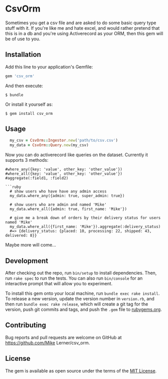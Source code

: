 # CsvOrm

Sometimes you get a csv file and are asked to do some basic query type stuff with it. If you're like me and hate excel, and would rather pretend that this is in a db and you're using Activerecord as your ORM, then this gem will be of use to you.

## Installation

Add this line to your application's Gemfile:

```ruby
gem 'csv_orm'
```

And then execute:

    $ bundle

Or install it yourself as:

    $ gem install csv_orm

## Usage

```ruby
  my_csv = CsvOrm::Ingestor.new('path/to/csv.csv')
  my_data = CsvOrm::Query.new(my_csv)
```

Now you can do activerecord like queries on the dataset. Currently it supports 3 methods:
```
#where_any({key: 'value', other_key: 'other_value'})
#where_all({key: 'value', other_key: 'other_value'})
#aggregate(:field1, :field2)

```ruby
  # show users who have have any admin access
  my_data.where_any({admin: true, super_admin: true})

  # show users who are admin and named 'Mike'
  my_data.where_all({admin: true, first_name: 'Mike'})

  # give me a break down of orders by their delivery status for users named 'Mike'
  my_data.where_all({first_name: 'Mike'}).aggregate(:delivery_status)
  #=> {delivery_status: {placed: 10, processing: 22, shipped: 43, delivered: 8}}
```

Maybe more will come...

## Development

After checking out the repo, run `bin/setup` to install dependencies. Then, run `rake spec` to run the tests. You can also run `bin/console` for an interactive prompt that will allow you to experiment.

To install this gem onto your local machine, run `bundle exec rake install`. To release a new version, update the version number in `version.rb`, and then run `bundle exec rake release`, which will create a git tag for the version, push git commits and tags, and push the `.gem` file to [rubygems.org](https://rubygems.org).

## Contributing

Bug reports and pull requests are welcome on GitHub at https://github.com/Mike Lerner/csv_orm.


## License

The gem is available as open source under the terms of the [MIT License](http://opensource.org/licenses/MIT).

